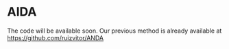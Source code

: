 # AIDA
The code will be available soon.
Our previous method is already available at https://github.com/ruizvitor/ANDA
